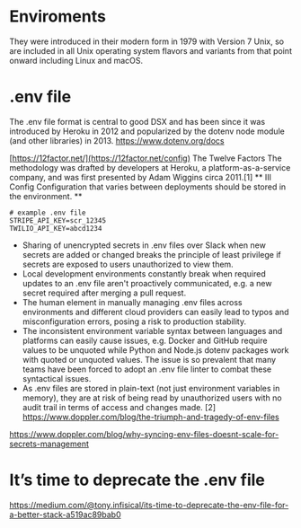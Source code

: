 # Enviroments
They were introduced in their modern form in 1979 with Version 7 Unix, so are included in all Unix operating system flavors and variants from that point onward including Linux and macOS.

# .env file
The .env file format is central to good DSX and has been since it was introduced by Heroku in 2012 and popularized by the dotenv node module (and other libraries) in 2013.
https://www.dotenv.org/docs

[https://12factor.net/](https://12factor.net/config)
The Twelve Factors
The methodology was drafted by developers at Heroku, a platform-as-a-service company, and was first presented by Adam Wiggins circa 2011.[1]
** III 	Config 	Configuration that varies between deployments should be stored in the environment. **

```
# example .env file
STRIPE_API_KEY=scr_12345
TWILIO_API_KEY=abcd1234
```

- Sharing of unencrypted secrets in .env files over Slack when new secrets are added or changed breaks the principle of least privilege if secrets are exposed to users unauthorized to view them.
- Local development environments constantly break when required updates to an .env file aren't proactively communicated, e.g. a new secret required after merging a pull request.
- The human element in manually managing .env files across environments and different cloud providers can easily lead to typos and misconfiguration errors, posing a risk to production stability.
- The inconsistent environment variable syntax between languages and platforms can easily cause issues, e.g. Docker and GitHub require values to be unquoted while Python and Node.js dotenv packages work with quoted or unquoted values. The issue is so prevalent that many teams have been forced to adopt an .env file linter to combat these syntactical issues.
- As .env files are stored in plain-text (not just environment variables in memory), they are at risk of being read by unauthorized users with no audit trail in terms of access and changes made.
    [2] https://www.doppler.com/blog/the-triumph-and-tragedy-of-env-files

https://www.doppler.com/blog/why-syncing-env-files-doesnt-scale-for-secrets-management

# It’s time to deprecate the .env file
https://medium.com/@tony.infisical/its-time-to-deprecate-the-env-file-for-a-better-stack-a519ac89bab0
